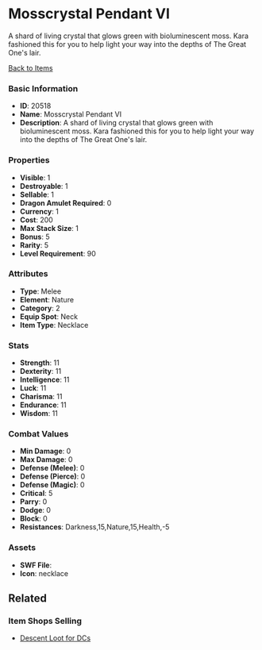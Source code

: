 # Mosscrystal Pendant VI

A shard of living crystal that glows green with bioluminescent moss. Kara fashioned this for you to help light your way into the depths of The Great One's lair.

[Back to Items](../items.md)

### Basic Information

- **ID**: 20518
- **Name**: Mosscrystal Pendant VI
- **Description**: A shard of living crystal that glows green with bioluminescent moss. Kara fashioned this for you to help light your way into the depths of The Great One&#039;s lair.

### Properties

- **Visible**: 1
- **Destroyable**: 1
- **Sellable**: 1
- **Dragon Amulet Required**: 0
- **Currency**: 1
- **Cost**: 200
- **Max Stack Size**: 1
- **Bonus**: 5
- **Rarity**: 5
- **Level Requirement**: 90

### Attributes

- **Type**: Melee
- **Element**: Nature
- **Category**: 2
- **Equip Spot**: Neck
- **Item Type**: Necklace

### Stats

- **Strength**: 11
- **Dexterity**: 11
- **Intelligence**: 11
- **Luck**: 11
- **Charisma**: 11
- **Endurance**: 11
- **Wisdom**: 11

### Combat Values

- **Min Damage**: 0
- **Max Damage**: 0
- **Defense (Melee)**: 0
- **Defense (Pierce)**: 0
- **Defense (Magic)**: 0
- **Critical**: 5
- **Parry**: 0
- **Dodge**: 0
- **Block**: 0
- **Resistances**: Darkness,15,Nature,15,Health,-5

### Assets

- **SWF File**: 
- **Icon**: necklace

## Related

### Item Shops Selling

- [Descent Loot for DCs](../item-shops/717-descent-loot-for-dcs.md)

